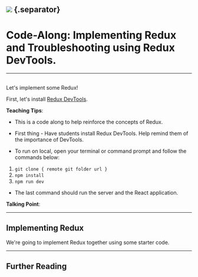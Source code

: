 ## ![](https://s3.amazonaws.com/python-ga/images/GA_Cog_Medium_White_RGB.png) {.separator}
<h1>Code-Along: Implementing Redux and Troubleshooting using Redux DevTools.</h1>

---

##

Let's implement some Redux!

First, let's install [Redux DevTools](https://chrome.google.com/webstore/detail/redux-devtools/lmhkpmbekcpmknklioeibfkpmmfibljd?hl=en).

<aside class="notes">

**Teaching Tips**:

- This is a code along to help reinforce the concepts of Redux.

- First thing - Have students install Redux DevTools. Help remind them of the importance of DevTools.

- To run on local, open your terminal or command prompt and follow the commands below:

1. `git clone { remote git folder url }`
2. `npm install`
3. `npm run dev`

- The last command should run the server and the React application.


**Talking Point**:


</aside>

-------

## Implementing Redux

We're going to implement Redux together using some starter code.

</aside>


---

## Further Reading
